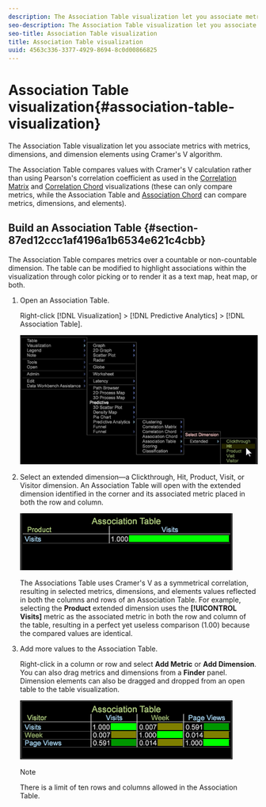 ```yaml
---
description: The Association Table visualization let you associate metrics with metrics, dimensions, and dimension elements using Cramer's V algorithm.
seo-description: The Association Table visualization let you associate metrics with metrics, dimensions, and dimension elements using Cramer's V algorithm.
seo-title: Association Table visualization
title: Association Table visualization
uuid: 4563c336-3377-4929-8694-8c0d00866825
---
```


# Association Table visualization{#association-table-visualization}

The Association Table visualization let you associate metrics with metrics, dimensions, and dimension elements using Cramer's V algorithm.

The Association Table compares values with Cramer's V calculation rather than using Pearson's correlation coefficient as used in the [Correlation Matrix](https://marketing.adobe.com/resources/help/en_US/insight/client/c_correlation_analysis.html) and [Correlation Chord](https://marketing.adobe.com/resources/help/en_US/insight/client/c_chord_visualization.html) visualizations (these can only compare metrics, while the Association Table and [Association Chord](../../../home/c-get-started/c-analysis-vis/associations-chord.md#concept-51d0bda998474dd5946cc2a9b8393445) can compare metrics, dimensions, and elements).

## Build an Association Table {#section-87ed12ccc1af4196a1b6534e621c4cbb}

The Association Table compares metrics over a countable or non-countable dimension. The table can be modified to highlight associations within the visualization through color picking or to render it as a text map, heat map, or both.

1. Open an Association Table.

   Right-click [!DNL Visualization] > [!DNL Predictive Analytics] > [!DNL Association Table].

   ![](assets/association_table.png)

1. Select an extended dimension—a Clickthrough, Hit, Product, Visit, or Visitor dimension. An Association Table will open with the extended dimension identified in the corner and its associated metric placed in both the row and column.

   ![](assets/association_table1.png)

   The Associations Table uses Cramer's V as a symmetrical correlation, resulting in selected metrics, dimensions, and elements values reflected in both the columns and rows of an Association Table. For example, selecting the **Product** extended dimension uses the **[!UICONTROL Visits]** metric as the associated metric in both the row and column of the table, resulting in a perfect yet useless comparison (1.00) because the compared values are identical. 

1. Add more values to the Association Table.

   Right-click in a column or row and select **Add Metric** or **Add Dimension**. You can also drag metrics and dimensions from a **Finder** panel. Dimension elements can also be dragged and dropped from an open table to the table visualization.

   ![](assets/association_table2.png)

   >[!NOTE]
   >
   >There is a limit of ten rows and columns allowed in the Association Table.

